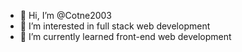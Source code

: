 - 👋 Hi, I’m @Cotne2003
- 👀 I’m interested in full stack web development
- 🌱 I’m currently learned front-end web development

<!---
Cotne2003/Cotne2003 is a ✨ special ✨ repository because its `README.md` (this file) appears on your GitHub profile.
You can click the Preview link to take a look at your changes.
--->
